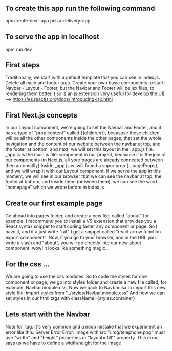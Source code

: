 ## To create this app run the following command
npx create-next-app pizza-delivery-app

## To serve the app in localhost
npm run dev

## First steps
Traditionally, we start with a default template that you can see in index.js.
Delete all main and footer tags.
Create your own basic components to start: Navbar - Layout - Footer,
but the Navbar and Footer will be jsx files, to rendering them better.
(jsx is an js extension very useful for develop the UI) --> https://es.reactjs.org/docs/introducing-jsx.html

## First Next.js concepts
In our Layout component, we're going to set the Navbar and Footer,
and it has a type of "prop content" called {{children}}, 
becasuse these children will be all the other components inside the other pages,
that set the whole navigation and the content of our website between the navbar at top, and the footer at bottom, 
and next, we will set this layout in the _app.js file.
_app.js is the main js file-component in our project, 
becasuse it is the join of our components
(in Next.js, all your pages are already connected between then automatlly)
Inside _app.js wi will found a super prop {...pageProps},
and we will wrap it with our Layout component.
If we serve the app in this moment, we will see in our browser that we can see the navbar at top, the footer at bottom, 
and inside them (between them), we can see the word "homepage" which we wrote before in index.js

## Create our first example page
Go ahead into pages folder, and create a new file, called "about" for example.
I recommend you to install a VS extension that provides you a React syntax snippet to start coding faster any component or page.
So I have it, and if a just write "raf" I get a snippet called "react arrow function export component".
Now, if you go to your browser, and in the URL you write a slash and "about", you will go directly into our new about component,
wow! it looks like something magic...

## For the css ...
We are going to use the css modules.
So to code the styles for one component or page,
we go into styles folder and create a new file called, for example, Navbar.module.css,
Now we back to Navbar.jsx to import this new style file:
import styles from "../styles/Navbar.module.css"
And now we can set styles in our html tags with className={styles.container}

## Lets start with the Navbar
Note for <Image> tag.
It's very common and a noob mistake that we experiment an error like this:
Server Error
Error: Image with src "/img/telephone.png" must use "width" and "height" properties or "layout='fill'" property.
This error says us we have to define a width/height for the Image

